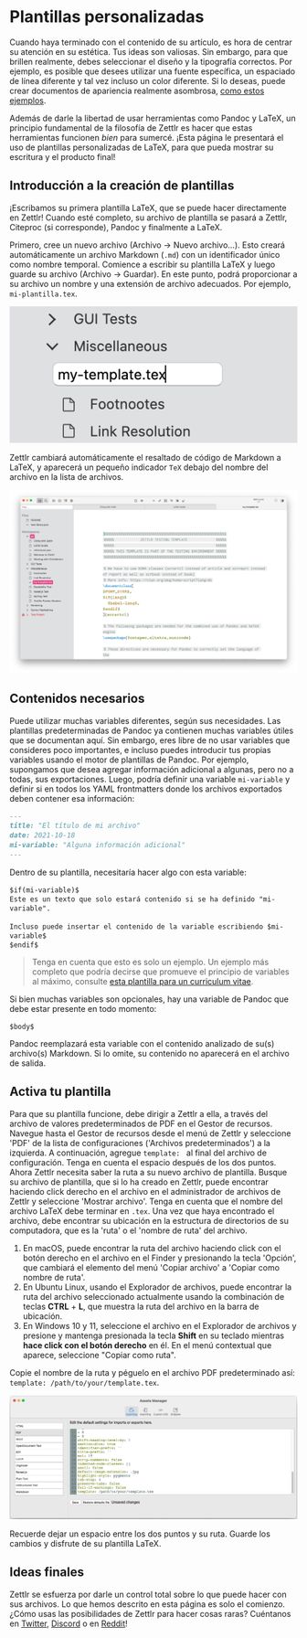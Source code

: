 # Plantillas personalizadas

Cuando haya terminado con el contenido de su artículo, es hora de centrar su atención en su estética. Tus ideas son valiosas. Sin embargo, para que brillen realmente, debes seleccionar el diseño y la tipografía correctos. Por ejemplo, es posible que desees utilizar una fuente específica, un espaciado de línea diferente y tal vez incluso un color diferente. Si lo deseas, puede crear documentos de apariencia realmente asombrosa, [como estos ejemplos](https://tex.stackexchange.com/questions/1319/showcase-of-beautiful-typography-done-in-tex-friends).

Además de darle la libertad de usar herramientas como Pandoc y LaTeX, un principio fundamental de la filosofía de Zettlr es hacer que estas herramientas funcionen _bien_ para sumercé. ¡Esta página le presentará el uso de plantillas personalizadas de LaTeX, para que pueda mostrar su escritura y el producto final!

## Introducción a la creación de plantillas

¡Escribamos su primera plantilla LaTeX, que se puede hacer directamente en Zettlr! Cuando esté completo, su archivo de plantilla se pasará a Zettlr, Citeproc (si corresponde), Pandoc y finalmente a LaTeX.

Primero, cree un nuevo archivo (Archivo -> Nuevo archivo…). Esto creará automáticamente un archivo Markdown (`.md`) con un identificador único como nombre temporal. Comience a escribir su plantilla LaTeX y luego guarde su archivo (Archivo -> Guardar). En este punto, podrá proporcionar a su archivo un nombre y una extensión de archivo adecuados. Por ejemplo, `mi-plantilla.tex`. 

![Creando un archivo TeX](../img/create_tex_file.png)

Zettlr cambiará automáticamente el resaltado de código de Markdown a LaTeX, y aparecerá un pequeño indicador `TeX` debajo del nombre del archivo en la lista de archivos.

![Cómo se ve un archivo TeX en Zettlr](../img/zettlr_tex_file.png)

## Contenidos necesarios

Puede utilizar muchas variables diferentes, según sus necesidades. Las plantillas predeterminadas de Pandoc ya contienen muchas variables útiles que se documentan aquí. Sin embargo, eres libre de no usar variables que consideres poco importantes, e incluso puedes introducir tus propias variables usando el motor de plantillas de Pandoc. Por ejemplo, supongamos que desea agregar información adicional a algunas, pero no a todas, sus exportaciones. Luego, podría definir una variable `mi-variable` y definir si en todos los YAML frontmatters donde los archivos exportados deben contener esa información:

```markdown
---
title: "El título de mi archivo"
date: 2021-10-18
mi-variable: "Alguna información adicional"
---
```

Dentro de su plantilla, necesitaría hacer algo con esta variable:

```
$if(mi-variable)$
Este es un texto que solo estará contenido si se ha definido "mi-variable".

Incluso puede insertar el contenido de la variable escribiendo $mi-variable$
$endif$
```

> Tenga en cuenta que esto es solo un ejemplo. Un ejemplo más completo que podría decirse que promueve el principio de variables al máximo, consulte [esta plantilla para un curriculum vitae](https://github.com/nathanlesage/cv).

Si bien muchas variables son opcionales, hay una variable de Pandoc que debe estar presente en todo momento:

```
$body$
```

Pandoc reemplazará esta variable con el contenido analizado de su(s) archivo(s) Markdown. Si lo omite, su contenido no aparecerá en el archivo de salida.

## Activa tu plantilla

Para que su plantilla funcione, debe dirigir a Zettlr a ella, a través del archivo de valores predeterminados de PDF en el Gestor de recursos. Navegue hasta el Gestor de recursos desde el menú de Zettlr y seleccione 'PDF' de la lista de configuraciones ('Archivos predeterminados') a la izquierda. A continuación, agregue `template: ` al final del archivo de configuración. Tenga en cuenta el espacio después de los dos puntos. Ahora Zettlr necesita saber la ruta a su nuevo archivo de plantilla. Busque su archivo de plantilla, que si lo ha creado en Zettlr, puede encontrar haciendo click derecho en el archivo en el administrador de archivos de Zettlr y seleccione 'Mostrar archivo'. Tenga en cuenta que el nombre del archivo LaTeX debe terminar en `.tex`. Una vez que haya encontrado el archivo, debe encontrar su ubicación en la estructura de directorios de su computadora, que es la 'ruta' o el 'nombre de ruta' del archivo.

1. En macOS, puede encontrar la ruta del archivo haciendo click con el botón derecho en el archivo en el Finder y presionando la tecla 'Opción', que cambiará el elemento del menú 'Copiar archivo' a 'Copiar como nombre de ruta'.
2. En Ubuntu Linux, usando el Explorador de archivos, puede encontrar la ruta del archivo seleccionado actualmente usando la combinación de teclas __CTRL__ + __L__, que muestra la ruta del archivo en la barra de ubicación.
3. En Windows 10 y 11, seleccione el archivo en el Explorador de archivos y presione y mantenga presionada la tecla __Shift__ en su teclado mientras __hace click con el botón derecho__ en él. En el menú contextual que aparece, seleccione "Copiar como ruta".

Copie el nombre de la ruta y péguelo en el archivo PDF predeterminado así: `template: /path/to/your/template.tex`.

![Agregar su plantilla de LaTeX al archivo de valores predeterminados de PDF](../img/zettlr_add_LaTeX_template.png)

Recuerde dejar un espacio entre los dos puntos y su ruta. Guarde los cambios y disfrute de su plantilla LaTeX.

## Ideas finales

Zettlr se esfuerza por darle un control total sobre lo que puede hacer con sus archivos. Lo que hemos descrito en esta página es solo el comienzo. ¿Cómo usas las posibilidades de Zettlr para hacer cosas raras? Cuéntanos en [Twitter](https://www.twitter.com/Zettlr), [Discord](https://discord.com/invite/PcfS3DM9Xj) o en [Reddit](https://www.reddit.com/r/Zettlr)!
